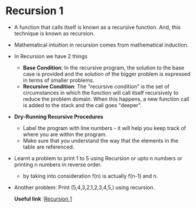 # Recursion 1
- A function that calls itself is known as a recursive function. And, this technique is known as recursion.
- Mathematical intuition in recursion comes from mathematical induction.
- In Recursion we have 2 things 
     - ****Base Condition****: In the recursive program, the solution to the base case is provided and the solution of the bigger problem is expressed in terms of smaller problems. 
     - ****Recursive Condition****: The "recursive condition" is the set of circumstances in which the function will call itself recursively to reduce the problem domain. When this happens, a new function call is added to the stack and the call goes "deeper".
- ****Dry-Running Recursive Procedures****
    -  Label the program with line numbers - it will help you keep track of where you are within the program.
    -  Make sure that you understand the way that the elements in the table are referenced.
- Learnt a problem to print 1 to 5 using Recursion or upto n numbers or printing n numbers in reverse order.
    - by taking into consideration f(n) is actually f(n-1) and n.
- Another problem: Print (5,4,3,2,1,2,3,4,5,) using recursion.   
  
  ****Useful link**** :[Recursion 1](https://www.youtube.com/watch?v=TZR6tMs4vmQ)
    
